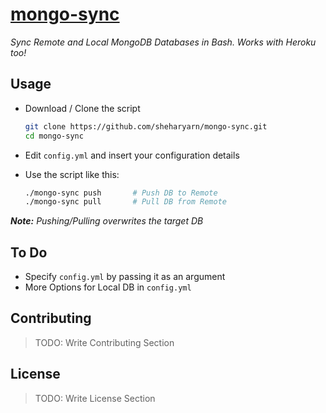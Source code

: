 [mongo-sync](https://github.com/sheharyarn/mongo-sync)
======================================================

_Sync Remote and Local MongoDB Databases in Bash. Works with Heroku too!_


## Usage

- Download / Clone the script

    ```bash
    git clone https://github.com/sheharyarn/mongo-sync.git
    cd mongo-sync
    ```

- Edit `config.yml` and insert your configuration details

- Use the script like this:
	
	```bash
	./mongo-sync push		# Push DB to Remote
	./mongo-sync pull		# Pull DB from Remote
	```

***Note:** Pushing/Pulling overwrites the target DB*


## To Do

 - Specify `config.yml` by passing it as an argument
 - More Options for Local DB in `config.yml`


## Contributing

> TODO: Write Contributing Section


## License

> TODO: Write License Section

